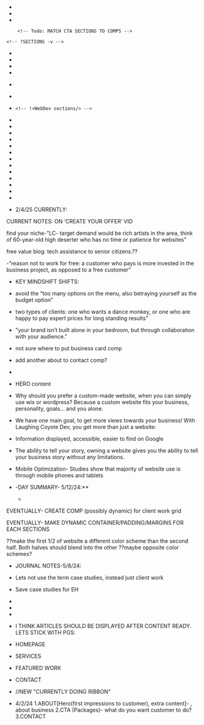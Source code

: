 <!-- * 2/11/25- CURRENTLY: N BUILDING A SALES PG--->
<!-- * http://youtube.com/watch?v=Ny-Az8nAAaM -->

- <!-- !  <Hero /> v-->
- <!-- *1 HERO 1 V-->
- <!-- COPY PROMPTS -->

  <!-- A (ttention)- you're struggling to get [desirable result] because you don't have [missing piece]' -->

  <!-- I- you have [example], but you aren't [achieving this result] -->

  <!-- D- How does this make them feel? -->

  <!-- A- have you been in the same situation? How did you overcome this? How can you help them do the same? -->

_**<!-- CTAS -v -->**_

<!--  1 HERO 1 ^-->
<!-- 2 PROBLEM SOLVING SECTION -->
<!-- 3 SOCIAL PROOF-- PORTFOLIO CTA -->
<!-- 4 FIRST PERSON---HOW IT WORKS -->
<!-- 5 WHATS INCLUDED -->
<!-- 6 ARE YOU READY? -->
<!-- 7 ABOUT ME -->
<!-- 8 IS THIS FOR ME? -->
<!-- 9 THIS IS NOT FOR YOU IF -->
<!-- 10 FAQ -->
<!-- 11 CTA -->

        <!-- Todo: MATCH CTA SECTIONS TO COMPS -->

    <!-- ?SECTIONS -v -->

- <!-- *:1  HERO v-->
- <!-- !-<Hero sections/> -->
- <!-- *:   HERO ^-->
    <!--  -->
    <!--  -->
    <!--  -->
  <!-- * 4 FIRST PERSON---HOW IT WORKS v-->
- <!-- *2 PROBLEM SOLVING SECTION v-->
<!-- *7 ABOUT ME v-->
- <!-- !<Services sections/> -->
<!-- *7 ABOUT ME ^-->
- <!-- *2 PROBLEM SOLVING SECTION ^-->
<!-- * 4 FIRST PERSON---HOW IT WORKS ^-->
- <!--  -->
    <!--  -->
    <!--  -->
  <!-- *5 WHATS INCLUDED v--->
    <!-- *10 FAQ v-->
      <!-- !<WebDev sections/> -->
    <!-- *10 FAQ ^-->
- <!-- *5 WHATS INCLUDED ^-->
  <!--  -->
  <!--  -->
  <!--  -->
- <!-- *3 SOCIAL PROOF-- PORTFOLIO CTA v-->
- <!-- *8 IS THIS FOR ME? -->
     <!-- *9 THIS IS NOT FOR YOU IF v -->
   <!-- !<FeaturedSites sections/> -->
     <!-- *9 THIS IS NOT FOR YOU IF ^ -->
- <!-- *8 IS THIS FOR ME? -->
- <!-- *3 SOCIAL PROOF-- PORTFOLIO CTA ^-->
   <!--  -->
   <!--  -->
   <!--  -->
     <!-- !<Writing sections/> -->

   <!--  -->
   <!--  -->
   <!--  -->
    <!-- *6 ARE YOU READY? -->
   <!-- *11 CTA v-->
     <!-- !<Contact sections/> -->
   <!-- *11 CTA ^-->
  <!-- *6 ARE YOU READY? -->

-
-
-
-
-
-
-
-
- 2/4/25 CURRENTLY:

CURRENT NOTES: ON ‘CREATE YOUR OFFER’ VID

find your niche-”LC- target demand would be rich artists in the area, think of 60-year-old high deserter who has no time or patience for websites”

free value blog: tech assistance to senior citizens.??

-”reason not to work for free: a customer who pays is more invested in the business project, as opposed to a free customer”

- KEY MINDSHIFT SHIFTS:
- avoid the “too many options on the menu, also betraying yourself as the budget option”

- two types of clients: one who wants a dance monkey, or one who are happy to pay expert prices for long standing results”

- ”your brand isn’t built alone in your bedroom, but through collaboration with your audience.”

- not sure where to put business card comp
- add another about to contact comp?
-
- HERO content
- Why should you prefer a custom-made website, when you can simply use wix or wordpress? Because a custom website fits your business, personality, goals... and you alone.

- We have one main goal, to get more views towards your business! With Laughing Coyote Dev, you get more than just a website:
- Information displayed, accessible, easier to find on Google
- The ability to tell your story, owning a website gives you the ability to tell your business story without any limitations.
- Mobile Optimization- Studies show that majority of website use is through mobile phones and tablets
- -DAY SUMMARY- 5/12/24:\*\*

  -

EVENTUALLY- CREATE COMP (possibly dynamic) for client work grid

EVENTUALLY- MAKE DYNAMIC CONTAINER/PADDING/MARGINS FOR EACH SECTIONS

??make the first 1/2 of website a different color scheme than the second half. Both halves should blend into the other ??maybe opposite color schemes?

- JOURNAL NOTES-5/8/24:
- Lets not use the term case studies, instead just client work
- Save case studies for EH
-
-
-
- I THINK ARTICLES SHOULD BE DISPLAYED AFTER CONTENT READY. LETS STICK WITH PGS:
- HOMEPAGE
- SERVICES
- FEATURED WORK
- CONTACT

- <!--*--*--*--*--*--*--*--*--*--*--*--*--*--*--*-->
   <!--*--*--*--*--*-CENTER PAGE BANNER v-*--*--*--*--*--*--*--*--*--*-->
   <!--*--*--*--*--*--*--*--*--*--*--*--*--*--*--*-->

    <!--*--*--*--*--*--*--*--*--*--*--*--*--*--*--*--> //NEW "CURRENTLY DOING RIBBON"

- 4/2/24
  1.ABOUT[Hero(first impressions to customer), extra content]- , about business
  2.CTA (Packages)- what do you want customer to do?
  3.CONTACT
